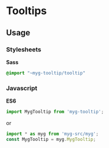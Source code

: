 # Tooltips

## Usage

### Stylesheets

**Sass**

```sass
@import "~myg-tooltip/tooltip"
```

### Javascript

**ES6**

```js
import MygTooltip from 'myg-tooltip';
```

or

```js
import * as myg from 'myg-src/myg';
const MygTooltip = myg.MygTooltip;
```
